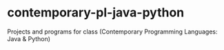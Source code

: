 # contemporary-pl-java-python
Projects and programs for class (Contemporary Programming Languages: Java &amp; Python)
